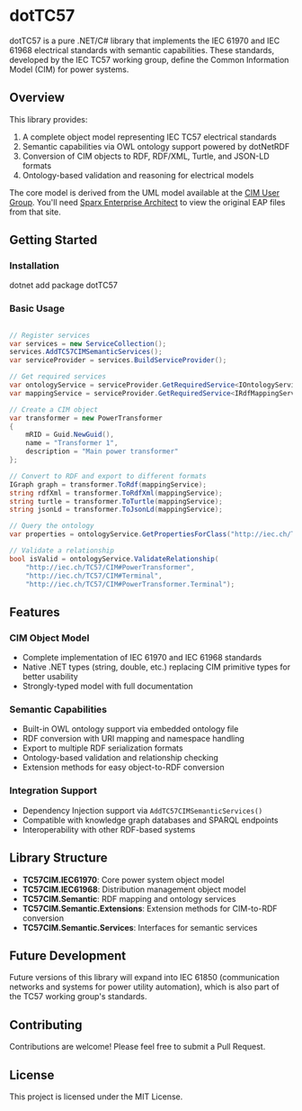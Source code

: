 # dotTC57

dotTC57 is a pure .NET/C# library that implements the IEC 61970 and IEC 61968 electrical standards with semantic capabilities. These standards, developed by the IEC TC57 working group, define the Common Information Model (CIM) for power systems.

## Overview

This library provides:
1. A complete object model representing IEC TC57 electrical standards
2. Semantic capabilities via OWL ontology support powered by dotNetRDF
3. Conversion of CIM objects to RDF, RDF/XML, Turtle, and JSON-LD formats
4. Ontology-based validation and reasoning for electrical models

The core model is derived from the UML model available at the [CIM User Group](https://cimug.ucaiug.org/CIM%20Model%20Releases/Forms/AllItems.aspx). You'll need [Sparx Enterprise Architect](https://sparxsystems.com/) to view the original EAP files from that site.

## Getting Started

### Installation
dotnet add package dotTC57
### Basic Usage
```csharp

// Register services
var services = new ServiceCollection();
services.AddTC57CIMSemanticServices();
var serviceProvider = services.BuildServiceProvider();

// Get required services
var ontologyService = serviceProvider.GetRequiredService<IOntologyService>();
var mappingService = serviceProvider.GetRequiredService<IRdfMappingService>();

// Create a CIM object
var transformer = new PowerTransformer
{
    mRID = Guid.NewGuid(),
    name = "Transformer 1",
    description = "Main power transformer"
};

// Convert to RDF and export to different formats
IGraph graph = transformer.ToRdf(mappingService);
string rdfXml = transformer.ToRdfXml(mappingService);
string turtle = transformer.ToTurtle(mappingService);
string jsonLd = transformer.ToJsonLd(mappingService);

// Query the ontology
var properties = ontologyService.GetPropertiesForClass("http://iec.ch/TC57/CIM#PowerTransformer");

// Validate a relationship
bool isValid = ontologyService.ValidateRelationship(
    "http://iec.ch/TC57/CIM#PowerTransformer",
    "http://iec.ch/TC57/CIM#Terminal",
    "http://iec.ch/TC57/CIM#PowerTransformer.Terminal");

```
## Features

### CIM Object Model
- Complete implementation of IEC 61970 and IEC 61968 standards
- Native .NET types (string, double, etc.) replacing CIM primitive types for better usability
- Strongly-typed model with full documentation

### Semantic Capabilities
- Built-in OWL ontology support via embedded ontology file
- RDF conversion with URI mapping and namespace handling
- Export to multiple RDF serialization formats
- Ontology-based validation and relationship checking
- Extension methods for easy object-to-RDF conversion

### Integration Support
- Dependency Injection support via `AddTC57CIMSemanticServices()`
- Compatible with knowledge graph databases and SPARQL endpoints
- Interoperability with other RDF-based systems

## Library Structure

- **TC57CIM.IEC61970**: Core power system object model
- **TC57CIM.IEC61968**: Distribution management object model
- **TC57CIM.Semantic**: RDF mapping and ontology services
- **TC57CIM.Semantic.Extensions**: Extension methods for CIM-to-RDF conversion
- **TC57CIM.Semantic.Services**: Interfaces for semantic services

## Future Development

Future versions of this library will expand into IEC 61850 (communication networks and systems for power utility automation), which is also part of the TC57 working group's standards.

## Contributing

Contributions are welcome! Please feel free to submit a Pull Request.

## License

This project is licensed under the MIT License.
